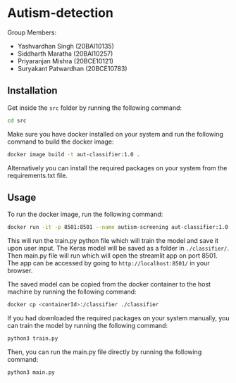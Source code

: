 # Autism-detection

Group Members:
- Yashvardhan Singh (20BAI10135)
- Siddharth Maratha (20BAI10257)
- Priyaranjan Mishra (20BCE10121)
- Suryakant Patwardhan (20BCE10783)

## Installation

Get inside the `src` folder by running the following command:
```bash
cd src
```

Make sure you have docker installed on your system and run the following command to build the docker image:
```bash
docker image build -t aut-classifier:1.0 .
```

Alternatively you can install the required packages on your system from the requirements.txt file.

## Usage

To run the docker image, run the following command:
```bash
docker run -it -p 8501:8501 --name autism-screening aut-classifier:1.0
```
This will run the train.py python file which will train the model and save it upon user input. The Keras model will be saved as a folder in `./classifier/`.
Then main.py file will run which will open the streamlit app on port 8501. The app can be accessed by going to `http://localhost:8501/` in your browser.

The saved model can be copied from the docker container to the host machine by running the following command:
```bash
docker cp <containerId>:/classifier ./classifier
```

If you had downloaded the required packages on your system manually, you can train the model by running the following command:
```bash
python3 train.py
```
Then, you can run the main.py file directly by running the following command:
```bash
python3 main.py
```
